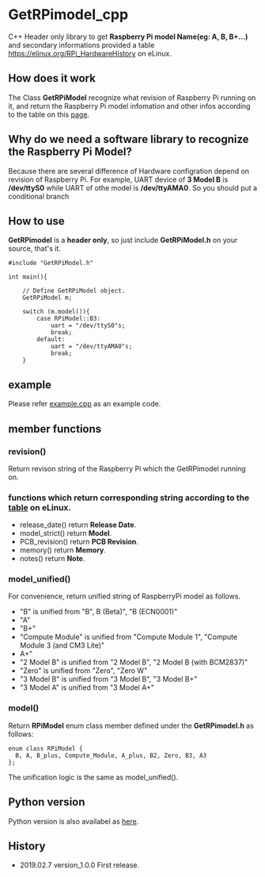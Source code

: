 # GetRPimodel_cpp
C++ Header only library to  get **Raspberry Pi model Name(eg: A, B, B+...)** and secondary informations provided a table  https://elinux.org/RPi_HardwareHistory on eLinux.

## How does it work
The Class **GetRPiModel** recognize what revision of Raspberry Pi running on it, and return the Raspberry Pi model infomation and other infos according to the table on this [page](https://elinux.org/RPi_HardwareHistory).

## Why do we need a software library to recognize the Raspberry Pi Model?
Because there are several difference of Hardware configration depend on revision of Raspberry Pi. For example, UART device of **3 Model B** is **/dev/ttyS0** while UART of othe model is **/dev/ttyAMA0**. So you should put a conditional branch

## How to use

**GetRPimodel** is a **header only**, so just include **GetRPiModel.h** on your source, that's it.

```
#include "GetRPiModel.h"

int main(){

	// Define GetRPiModel object.
	GetRPiModel m;
	
	switch (m.model()){
		case RPiModel::B3:
			uart = "/dev/ttyS0"s;
			break;
		default:
			uart = "/dev/ttyAMA0"s;
			break;
	}
```

## example
Please refer [example.cpp](https://github.com/UedaTakeyuki/GetRPimodel_cpp/blob/master/example.cpp) as an example code.

## member functions

### revision()
Return revison string of the Raspberry Pi which the GetRPimodel running on.

### functions which return corresponding string according to the [table](https://elinux.org/RPi_HardwareHistory) on eLinux.
- release_date() return **Release Date**.
- model_strict() return **Model**.
- PCB_revision() return **PCB Revision**.
- memory() return **Memory**.
- notes() return **Note**.

### model_unified()
For convenience, return unified string of RaspberryPi model as follows.
- "B" is unified from "B", B (Beta)", "B (ECN0001)"
- "A"
- "B+"
- "Compute Module" is unified from "Compute Module 1", "Compute Module 3 (and CM3 Lite)"
- A+"
- "2 Model B" is unified from "2 Model B", "2 Model B (with BCM2837)"
- "Zero" is unified from "Zero", "Zero W"
- "3 Model B" is unified from "3 Model B", "3 Model B+"
- "3 Model A" is unified from "3 Model A+"

### model()
Return **RPiModel** enum class member defined under the **GetRPimodel.h** as follows:
```
enum class RPiModel {
  B, A, B_plus, Compute_Module, A_plus, B2, Zero, B3, A3
};
```

The unification logic is the same as model_unified().

## Python version
Python version is also availabel as [here](https://github.com/UedaTakeyuki/getrpimodel).

## History
- 2019.02.7 version_1.0.0 First release.
